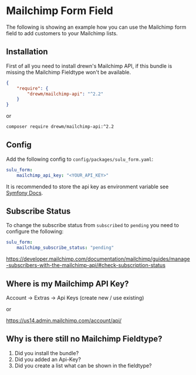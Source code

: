 # Mailchimp Form Field

The following is showing an example how you can use the Mailchimp form field to add customers to your Mailchimp lists.

## Installation

First of all you need to install drewn's Mailchimp API, if this bundle is missing the Mailchimp Fieldtype won't be available.

```json
{
    "require": {
        "drewm/mailchimp-api": "^2.2"
    }
}
```

or

```bash
composer require drewm/mailchimp-api:^2.2
```

## Config

Add the following config to `config/packages/sulu_form.yaml`:

```yml
sulu_form:
    mailchimp_api_key: "<YOUR_API_KEY>"
```

It is recommended to store the api key as environment variable see [Symfony Docs](https://symfony.com/doc/4.4/configuration.html#configuration-environments).

## Subscribe Status

To change the subscribe status from `subscribed` to `pending` you need to configure the following:

```yml
sulu_form:
    mailchimp_subscribe_status: "pending"
```

https://developer.mailchimp.com/documentation/mailchimp/guides/manage-subscribers-with-the-mailchimp-api/#check-subscription-status

## Where is my Mailchimp API Key?

Account -> Extras -> Api Keys (create new / use existing)

or

https://us14.admin.mailchimp.com/account/api/

## Why is there still no Mailchimp Fieldtype?

1. Did you install the bundle?
2. Did you added an Api-Key?
3. Did you create a list what can be shown in the fieldtype?
